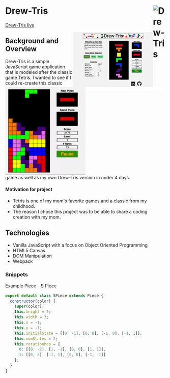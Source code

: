 # Drew-Tris [<img src="https://github.com/ase1210/Drew-Tris/blob/master/src/images/drew-tris-favicon.ico" width='40' alt='Drew-Tris' align='right'/>](https://ase1210.github.io/Drew-Tris/)

[Drew-Tris live](https://ase1210.github.io/Drew-Tris/)

<img src="https://github.com/ase1210/Drew-Tris/blob/master/src/images/Drew-Tris.png" width='50%' alt='Drew-Tris' align='right' padding-bottom='10'/> 
<img src="https://github.com/ase1210/Drew-Tris/blob/master/src/images/whitespace.png" width='50%' height='10' alt='Whitespace' align='right' padding-bottom='10'/> 
<img src="https://github.com/ase1210/Drew-Tris/blob/master/src/images/drew-tris.gif" width='50%' alt='Drew-Tris-Gif' align='right'/>   


## Background and Overview

Drew-Tris is a simple JavaScript game application that is modeled after the classic game Tetris. I wanted to see if I could re-create this classic game as well as my own Drew-Tris version in under 4 days. 

#### Motivation for project
  * Tetris is one of my mom's favorite games and a classic from my childhood.  
  * The reason I chose this project was to be able to share a coding creation with my mom.

## Technologies
  * Vanilla JavaScript with a focus on Object Oriented Programming  
  * HTML5 Canvas
  * DOM Manipulation  
  * Webpack  


### Snippets

Example Piece - S Piece
```JavaScript
export default class SPiece extends Piece {
  constructor(color) {
    super(color);
    this.height = 2;
    this.width = 3;
    this.x = -1;
    this.y = -1;
    this.initialState = [[0, -1], [0, 0], [-1, 0], [-1, 1]];
    this.numStates = 2;
    this.rotationMap = {
      0: [[0, -2], [1, -1], [0, 0], [1, 1]],
      1: [[0, 2], [-1, 1], [0, 0], [-1, -1]]
    };
  }
}

```
